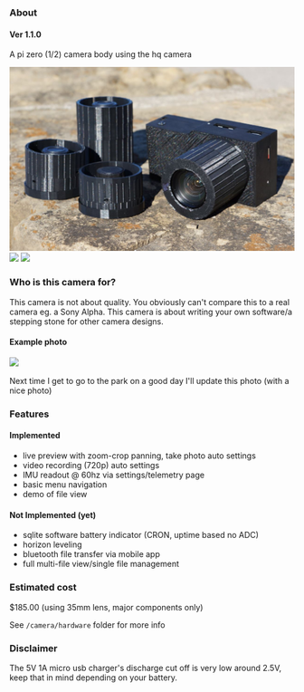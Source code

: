 ### About

#### Ver 1.1.0

A pi zero (1/2) camera body using the hq camera

<img src="./pi-zero-hq-cam-01012024.JPG"/>

<img src="./current-menu.JPG"/>

<img src="./demo.gif"/>

### Who is this camera for?

This camera is not about quality. You obviously can't compare this to a real camera eg. a Sony Alpha. This camera is about writing your own software/a stepping stone for other camera designs.

#### Example photo

<img src="./sample-photo-cropped.JPG"/>

Next time I get to go to the park on a good day I'll update this photo (with a nice photo)

### Features

#### Implemented

- live preview with zoom-crop panning, take photo auto settings
- video recording (720p) auto settings
- IMU readout @ 60hz via settings/telemetry page
- basic menu navigation
- demo of file view

#### Not Implemented (yet)
- sqlite software battery indicator (CRON, uptime based no ADC)
- horizon leveling
- bluetooth file transfer via mobile app
- full multi-file view/single file management

### Estimated cost

$185.00 (using 35mm lens, major components only)

See `/camera/hardware` folder for more info

### Disclaimer

The 5V 1A micro usb charger's discharge cut off is very low around 2.5V, keep that in mind depending on your battery.
